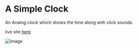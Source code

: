 # A Simple Clock

An Analog clock which shows the time along with click sounds.

live site [here](https://clock-injs.netlify.app/)

![image](https://github.com/Just2Deep/Clock_JavaScript/assets/48485675/e174fc00-b927-4594-9721-424f26ae74a1)

